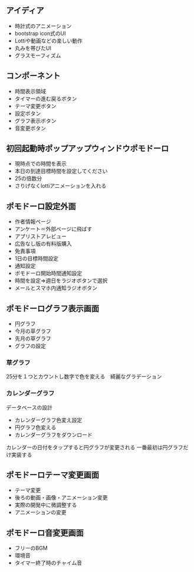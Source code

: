 ## アイディア
- 時計式のアニメーション
- bootstrap icon式のUI
- Lottiや動画などの楽しい動作
- 丸みを帯びたUI
- グラスモーフィズム

## コンポーネント
- 時間表示領域
- タイマーの進む戻るボタン
- テーマ変更ボタン
- 設定ボタン
- グラフ表示ボタン
- 音変更ボタン

## 初回起動時ポップアップウィンドウポモドーロ
- 現時点での時間を表示
- 本日の到達目標時間を設定してください
- 25の倍数分
- さりげなくlottiアニメーションを入れる

## ポモドーロ設定外面
- 作者情報ページ
- アンケート＝外部ページに飛ばす
- アプリストアレビュー
- 広告なし版の有料版購入
- 免責事項
- 1日の目標時間設定
- 通知設定
- ポモドーロ開始時間通知設定
- 時間を設定=>週日をラジオボタンで選択
- メールとスマホ内通知ラジオボタン

## ポモドーログラフ表示画面
- 円グラフ
- 今月の草グラフ
- 先月の草グラフ
- グラフの設定

### 草グラフ
25分を１つとカウントし数字で色を変える　綺麗なグラデーション
### カレンダーグラフ
データベースの設計
- カレンダーグラフ色変え設定
- 円グラフ色変える
- カレンダーグラフをダウンロード

カレンダーの日付をタップすると円グラフが変更される
一番最初は円グラフだけ実装する

## ポモドーロテーマ変更画面
- テーマ変更
- 後ろの動画・画像・アニメーション変更
- 実際の開発中に微調整する
- アニメーションの変更

## ポモドーロ音変更画面
- フリーのBGM
- 環境音
- タイマー終了時のチャイム音
